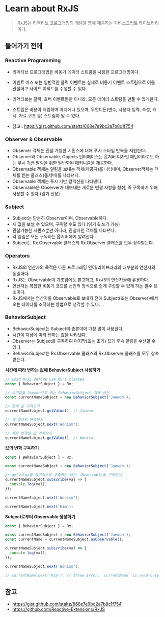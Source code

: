 # Learn about RxJS
> RxJS는 리액티브 프로그래밍의 개념을 웹에 제공하는 자바스크립트 라이브러리이다.

## 들어가기 전에
### Reactive Programming
- 리액티브 프로그래밍은 비동기 데이터 스트림을 사용한 프로그래밍이다.
- 이벤트 버스 또는 일반적인 클릭 이벤트는 실제로 비동기 이벤트 스트림으로 이를 관찰하고 사이드 이펙트를 수행할 수 있다.
- 리액티브는 클릭, 호버 이벤트뿐만 아니라, 모든 데이터 스트림을 만들 수 있게한다.
- 스트림은 비용이 저렴하며 어디에나 있으며, 무엇이든(변수, 사용자 입력, 속성, 캐시, 자료 구조 등) 스트림이 될 수 있다.

- 참고 : https://gist.github.com/staltz/868e7e9bc2a7b8c1f754

### Observer & Observable
- Observer 객체는 관찰 가능한 시퀸스에 대해 푸시 스타일 반복을 지원한다.
- Observer와 Observable, Objects 인터페이스는 옵저버 디자인 패턴이라고도 하는 푸시 기반 알림을 위한 일반화된 매커니즘을 제공한다.
- Observable 객체는 알림을 보내는 객체(제공자)를 나타내며, Observer객체는 객체를 받는 클래스(옵저버)를 나타낸다.
- Observable 객체는 푸시 기반 컬렉션을 나타낸다.
- Observable은 Observer가 내보내는 새로운 변경 사항을 청취, 즉 구독하기 위해 사용할 수 있다.(읽기 전용)

### Subject
- Subject는 단순히 Observer이며, Observable하다.
- 새 값을 보낼 수 있으며, 구독할 수도 있다.(읽기 & 쓰기 가능)
- 관찰가능한 시퀸스뿐만 아니라, 관찰자인 객체를 나타낸다.
- 각 알림은 모든 구독하는 옵저버에게 알려진다.
- Subject는 Rx.Observable 클래스와 Rx.Observer 클래스를 모두 상속받는다.

### Operators
- RxJS의 연산자의 목적은 다른 프로그래밍 언어/라이브러리의 대부분의 연산자와 동일하다.
- RxJS는 Observable이 기초임에도 불고하고, RxJS의 연산자들에 유용하다.
- 연산자는 복잡한 비동기 코드를 선언적 방식으로 쉽게 구성할 수 있게 하는 필수 요소이다.
- RxJS에서는 연산자를 Observable로 보내지 전에 Subject(또는 Observer)에서 오는 데이터를 조작하는 방법으로 생각할 수 있다.

### BehaviorSubject
- BehaviorSubject는 Subject의 종류이며 가장 많이 사용된다.
- 시간이 지남에 따라 변하는 값을 나타낸다.
- Observer는 Subject를 구독하여 마지막(또는 초기) 값과 후속 알림을 수신할 수 있다.
- BehaviorSubject는 Rx.Observable 클래스와 Rx.Observer 클래스를 모두 상속받는다.

__시간에 따라 변하는 값에 BehaviorSubject 사용하기__
```js
// Load RxJS Before use Rx's classes
const { BehaviorSubject } = Rx;

// 초기값을 Jaewon으로 하는 BehaviorSubject 객체 선언
const currentNameSubject = new BehaviorSubject('Jaewon');

// 현재 값 가져오기
currentNameSubject.getValue(); // Jaewon

// 새 값으로 변경하기
currentNameSubject.next('Wonism');

// 새로 변경된 값 가져오기
currentNameSubject.getValue(); // Wonism
```

__값의 변화 구독하기__
```js
const { BehaviorSubject } = Rx;

const currentNameSubject = new BehaviorSubject('Jaewon');

// getValue를 동기적으로 호출하는 대신, Observable을 구독한다.
currentNameSubject.subscribe(val => {
  console.log(val);
});

currentNameSubject.next('Wonism');

currentNameSubject.next('Kim');
```

__Subject로부터 Observable 생성하기__
```js
const { BehaviorSubject } = Rx;

const currentNameSubject = new BehaviorSubject('Jaewon');
const currentName = currentNameSubject.asObservable();

currentNameSubject.subscribe(val => {
  console.log(val);
});

currentNameSubject.next('Wonism');

// currentName.next('Kim'); // throw Error. `currentName` is read-only.
```

## 참고
- https://gist.github.com/staltz/868e7e9bc2a7b8c1f754
- https://github.com/Reactive-Extensions/RxJS

